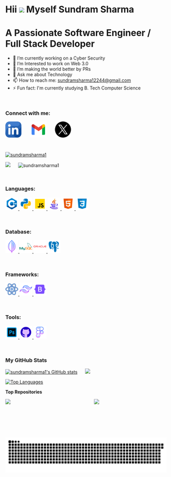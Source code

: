 Hii ![](https://user-images.githubusercontent.com/18350557/176309783-0785949b-9127-417c-8b55-ab5a4333674e.gif) Myself Sundram Sharma
======================================================================================================================================

<h1> A Passionate Software Engineer / Full Stack Developer </h1>

- 🔭 I’m currently working on a Cyber Security
- 🌱 I’m Interested to work on Web 3.0
- 👯 I’m making the world better by PRs 
- 💬 Ask me about Technology 
- 📫 How to reach me: sundramsharma12244@gmail.com
- ⚡ Fun fact: I'm currently studying B. Tech Computer Science

<br>
<h3 align="left">Connect with me:</h3>
<p align="left">

  
<a href="https://linkedin.com/in/sundram1" target="blank"><img align="center" src="https://github.com/sundramsharma1/sundramsharma1/blob/master/icons/linkedin.png" alt="sundram1" height="50" width="50" /></a>&nbsp;&nbsp;&nbsp;&nbsp;&nbsp;&nbsp;
<a href="sundramsharma12244@gmail.com" target="blank"><img align="center" src="https://github.com/sundramsharma1/sundramsharma1/blob/master/icons/Gmail.png" alt="Gmail" height="50" width="50" /></a>&nbsp;&nbsp;&nbsp;&nbsp;&nbsp;&nbsp;
<a href="https://x.com/StarkSundram" target="blank"><img align="center" src="https://github.com/sundramsharma1/sundramsharma1/blob/master/icons/twitter.png" alt="sundram1" height="50" width="50" /></a>&nbsp;&nbsp;&nbsp;&nbsp;&nbsp;&nbsp;


<br>



<p align="left"> <a href="https://github.com/ryo-ma/github-profile-trophy"><img src="https://github-profile-trophy.vercel.app/?username=sundramsharma1" alt="sundramsharma1" /></a> </p>


<p align="left">
<img src="https://img.shields.io/github/followers/sundramsharma1?logo=github&style=for-the-badge&color=0891b2&labelColor=1c1917" />&nbsp;&nbsp;&nbsp;&nbsp;&nbsp;&nbsp;<img src="https://komarev.com/ghpvc/?username=sundramsharma1&color=0891b2&style=for-the-badge" alt="sundramsharma1" />
</p>



&nbsp;&nbsp;&nbsp;&nbsp;&nbsp;&nbsp;

<h3 align="left">Languages:</h3>
<p align="left" style="text-decoration: none;"> 
<a href="#" target="_blank" rel="noreferrer"> <img src="https://github.com/sundramsharma1/sundramsharma1/blob/master/icons/icons8-c%2B%2B-94.png" alt="C++" width="40" height="40"/> </a>
<a href="#" target="_blank" rel="noreferrer"> <img src="https://github.com/sundramsharma1/sundramsharma1/blob/master/icons/icons8-python-94.png" alt="Python" width="40" height="40"/> </a>
<a href="#" target="_blank" rel="noreferrer"> <img src="https://github.com/sundramsharma1/sundramsharma1/blob/master/icons/icons8-javascript-94.png" alt="javascript" width="40" height="40"/> </a> 
<a href="#" target="_blank" rel="noreferrer"> <img src="https://github.com/sundramsharma1/sundramsharma1/blob/master/icons/icons8-java-logo-94.png" alt="Java" width="40" height="40"/> </a>
<a href="#" target="_blank" rel="noreferrer"> <img src="https://github.com/sundramsharma1/sundramsharma1/blob/master/icons/icons8-html-logo-94.png" alt="Html" width="40" height="40"/> </a>
<a href="#" target="_blank" rel="noreferrer"> <img src="https://github.com/sundramsharma1/sundramsharma1/blob/master/icons/icons8-css-logo-94.png" alt="CSS" width="40" height="40"/> </a>
</p>
&nbsp;&nbsp;

<h3 align="left">Database:</h3>
<p align="left"> 
<a href="#" target="_blank" rel="noreferrer"> <img src="https://github.com/sundramsharma1/sundramsharma1/blob/master/icons/icons8-mongo-db-94.png" alt="MongoDB" width="40" height="40"/> </a>
<a href="#" target="_blank" rel="noreferrer"> <img src="https://github.com/sundramsharma1/sundramsharma1/blob/master/icons/icons8-mysql-logo-94.png" alt="MySql" width="40" height="40"/> </a>
<a href="#" target="_blank" rel="noreferrer"> <img src="https://github.com/sundramsharma1/sundramsharma1/blob/master/icons/icons8-oracle-logo-94.png" alt="Oracle" width="40" height="40"/> </a> 
<a href="#" target="_blank" rel="noreferrer"> <img src="https://github.com/sundramsharma1/sundramsharma1/blob/master/icons/icons8-postgresql-94.png" alt="Postgresql" width="40" height="40"/> </a> 
</p>
&nbsp;&nbsp;

<h3 align="left">Frameworks:</h3>
<p align="left">
<a href="#" target="_blank" rel="noreferrer"> <img src="https://github.com/sundramsharma1/sundramsharma1/blob/master/icons/icons8-react-94.png" alt="ReactJs" width="40" height="40"/> </a>
<a href="#" target="_blank" rel="noreferrer"> <img src="https://github.com/sundramsharma1/sundramsharma1/blob/master/icons/icons8-tailwind-css-94.png" alt="Tailwind" width="40" height="40"/> </a>
<a href="#" target="_blank" rel="noreferrer"> <img src="https://github.com/sundramsharma1/sundramsharma1/blob/master/icons/icons8-bootstrap-logo-94.png" alt="Bootstrap" width="40" height="40"/> </a>
</P>
&nbsp;&nbsp;

<h3 align="left">Tools:</h3>
<p align="left">
<a href="#" target="_blank" rel="noreferrer"> <img src="https://github.com/sundramsharma1/sundramsharma1/blob/master/icons/icons8-adobe-photoshop-94.png" alt="Photoshop" width="40" height="40"/> </a>
<a href="#" target="_blank" rel="noreferrer"> <img src="https://github.com/sundramsharma1/sundramsharma1/blob/master/icons/icons8-github-94.png" alt="GitHub" width="40" height="40"/> </a>
<a href="#" target="_blank" rel="noreferrer"> <img src="https://github.com/sundramsharma1/sundramsharma1/blob/master/icons/icons8-figma-94.png" alt="Figma" width="40" height="40"/> </a>
</p>
&nbsp;&nbsp;&nbsp;&nbsp;&nbsp;&nbsp;




<h3 align="left">My GitHub Stats</h3>



<a align="left" href="http://www.github.com/sundramsharma1"><img  src="https://github-readme-stats.vercel.app/api?username=sundramsharma1&show_icons=true&hide=&count_private=true&title_color=22c55e&text_color=ffffff&icon_color=0891b2&bg_color=1c1917&hide_border=true&show_icons=true" alt="sundramsharma1's GitHub stats" /></a>&nbsp;&nbsp;&nbsp;&nbsp;&nbsp;&nbsp;<a align="left" href="http://www.github.com/sundramsharma1"><img  src="https://github-readme-streak-stats.herokuapp.com/?user=sundramsharma1&stroke=ffffff&background=1c1917&ring=22c55e&fire=22c55e&currStreakNum=ffffff&currStreakLabel=22c55e&sideNums=ffffff&sideLabels=ffffff&dates=ffffff&hide_border=true" /></a>





<a align="left" href="https://github.com/sundramsharma1" align="left"><img src="https://github-readme-stats.vercel.app/api/top-langs/?username=sundramsharma1&langs_count=10&title_color=22c55e&text_color=ffffff&icon_color=0891b2&bg_color=1c1917&hide_border=true&locale=en&custom_title=Top%20%Languages" alt="Top Languages" /></a>

<b>Top Repositories</b>

<div width="100%" align="center"><a href="https://github.com/sundramsharma1/Manya-One-Oath-Projects" align="left"><img align="left" width="45%" src="https://github-readme-stats.vercel.app/api/pin/?username=sundramsharma1&repo=Manya-One-Oath-Projects&title_color=22c55e&text_color=ffffff&icon_color=0891b2&bg_color=1c1917&hide_border=true&locale=en" /></a><a href="https://github.com/sundramsharma1/Simple-Website-Navbar" align="right"><img align="right" width="45%" src="https://github-readme-stats.vercel.app/api/pin/?username=sundramsharma1&repo=Simple-Website-Navbar&title_color=22c55e&text_color=ffffff&icon_color=0891b2&bg_color=1c1917&hide_border=true&locale=en" /></a></div><br /><br /><br /><br /><br /><br /><br />


<img src="https://raw.githubusercontent.com/sundramsharma1/sundramsharma1/output/snake.svg" alt="Snake animation" />

###
